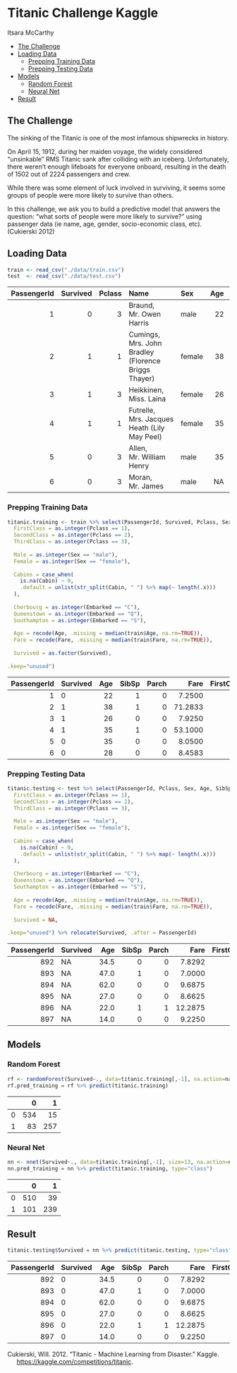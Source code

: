 # Titanic Challenge Kaggle
Itsara McCarthy

- [The Challenge](#the-challenge)
- [Loading Data](#loading-data)
  - [Prepping Training Data](#prepping-training-data)
  - [Prepping Testing Data](#prepping-testing-data)
- [Models](#models)
  - [Random Forest](#random-forest)
  - [Neural Net](#neural-net)
- [Result](#result)

## The Challenge

The sinking of the Titanic is one of the most infamous shipwrecks in
history.

On April 15, 1912, during her maiden voyage, the widely considered
“unsinkable” RMS Titanic sank after colliding with an iceberg.
Unfortunately, there weren’t enough lifeboats for everyone onboard,
resulting in the death of 1502 out of 2224 passengers and crew.

While there was some element of luck involved in surviving, it seems
some groups of people were more likely to survive than others.

In this challenge, we ask you to build a predictive model that answers
the question: “what sorts of people were more likely to survive?” using
passenger data (ie name, age, gender, socio-economic class, etc).
(Cukierski 2012)

## Loading Data

``` r
train <- read_csv("./data/train.csv")
test  <- read_csv("./data/test.csv")
```

| PassengerId | Survived | Pclass | Name                                                | Sex    | Age | SibSp | Parch | Ticket           |    Fare | Cabin | Embarked |
|------------:|---------:|-------:|:----------------------------------------------------|:-------|----:|------:|------:|:-----------------|--------:|:------|:---------|
|           1 |        0 |      3 | Braund, Mr. Owen Harris                             | male   |  22 |     1 |     0 | A/5 21171        |  7.2500 | NA    | S        |
|           2 |        1 |      1 | Cumings, Mrs. John Bradley (Florence Briggs Thayer) | female |  38 |     1 |     0 | PC 17599         | 71.2833 | C85   | C        |
|           3 |        1 |      3 | Heikkinen, Miss. Laina                              | female |  26 |     0 |     0 | STON/O2. 3101282 |  7.9250 | NA    | S        |
|           4 |        1 |      1 | Futrelle, Mrs. Jacques Heath (Lily May Peel)        | female |  35 |     1 |     0 | 113803           | 53.1000 | C123  | S        |
|           5 |        0 |      3 | Allen, Mr. William Henry                            | male   |  35 |     0 |     0 | 373450           |  8.0500 | NA    | S        |
|           6 |        0 |      3 | Moran, Mr. James                                    | male   |  NA |     0 |     0 | 330877           |  8.4583 | NA    | Q        |

### Prepping Training Data

``` r
titanic.training <- train %>% select(PassengerId, Survived, Pclass, Sex, Age, SibSp, Parch, Fare, Cabin, Embarked) %>% mutate(
  FirstClass = as.integer(Pclass == 1),
  SecondClass = as.integer(Pclass == 2),
  ThirdClass = as.integer(Pclass == 3),
  
  Male = as.integer(Sex == "male"),
  Female = as.integer(Sex == "female"),
  
  Cabins = case_when(
    is.na(Cabin) ~ 0,
    .default = unlist(str_split(Cabin, " ") %>% map(~ length(.x)))
  ),
  
  Cherbourg = as.integer(Embarked == "C"),
  Queenstown = as.integer(Embarked == "Q"),
  Southampton = as.integer(Embarked == "S"),
  
  Age = recode(Age, .missing = median(train$Age, na.rm=TRUE)),
  Fare = recode(Fare, .missing = median(train$Fare, na.rm=TRUE)),
  
  Survived = as.factor(Survived),
  
.keep="unused")
```

| PassengerId | Survived | Age | SibSp | Parch |    Fare | FirstClass | SecondClass | ThirdClass | Male | Female | Cabins | Cherbourg | Queenstown | Southampton |
|------------:|:---------|----:|------:|------:|--------:|-----------:|------------:|-----------:|-----:|-------:|-------:|----------:|-----------:|------------:|
|           1 | 0        |  22 |     1 |     0 |  7.2500 |          0 |           0 |          1 |    1 |      0 |      0 |         0 |          0 |           1 |
|           2 | 1        |  38 |     1 |     0 | 71.2833 |          1 |           0 |          0 |    0 |      1 |      1 |         1 |          0 |           0 |
|           3 | 1        |  26 |     0 |     0 |  7.9250 |          0 |           0 |          1 |    0 |      1 |      0 |         0 |          0 |           1 |
|           4 | 1        |  35 |     1 |     0 | 53.1000 |          1 |           0 |          0 |    0 |      1 |      1 |         0 |          0 |           1 |
|           5 | 0        |  35 |     0 |     0 |  8.0500 |          0 |           0 |          1 |    1 |      0 |      0 |         0 |          0 |           1 |
|           6 | 0        |  28 |     0 |     0 |  8.4583 |          0 |           0 |          1 |    1 |      0 |      0 |         0 |          1 |           0 |

### Prepping Testing Data

``` r
titanic.testing <- test %>% select(PassengerId, Pclass, Sex, Age, SibSp, Parch, Fare, Cabin, Embarked) %>% mutate(
  FirstClass = as.integer(Pclass == 1),
  SecondClass = as.integer(Pclass == 2),
  ThirdClass = as.integer(Pclass == 3),
  
  Male = as.integer(Sex == "male"),
  Female = as.integer(Sex == "female"),
  
  Cabins = case_when(
    is.na(Cabin) ~ 0,
    .default = unlist(str_split(Cabin, " ") %>% map(~ length(.x)))
  ),
  
  Cherbourg = as.integer(Embarked == "C"),
  Queenstown = as.integer(Embarked == "Q"),
  Southampton = as.integer(Embarked == "S"),
  
  Age = recode(Age, .missing = median(train$Age, na.rm=TRUE)),
  Fare = recode(Fare, .missing = median(train$Fare, na.rm=TRUE)),
  
  Survived = NA,
  
.keep="unused") %>% relocate(Survived, .after = PassengerId)
```

| PassengerId | Survived |  Age | SibSp | Parch |    Fare | FirstClass | SecondClass | ThirdClass | Male | Female | Cabins | Cherbourg | Queenstown | Southampton |
|------------:|:---------|-----:|------:|------:|--------:|-----------:|------------:|-----------:|-----:|-------:|-------:|----------:|-----------:|------------:|
|         892 | NA       | 34.5 |     0 |     0 |  7.8292 |          0 |           0 |          1 |    1 |      0 |      0 |         0 |          1 |           0 |
|         893 | NA       | 47.0 |     1 |     0 |  7.0000 |          0 |           0 |          1 |    0 |      1 |      0 |         0 |          0 |           1 |
|         894 | NA       | 62.0 |     0 |     0 |  9.6875 |          0 |           1 |          0 |    1 |      0 |      0 |         0 |          1 |           0 |
|         895 | NA       | 27.0 |     0 |     0 |  8.6625 |          0 |           0 |          1 |    1 |      0 |      0 |         0 |          0 |           1 |
|         896 | NA       | 22.0 |     1 |     1 | 12.2875 |          0 |           0 |          1 |    0 |      1 |      0 |         0 |          0 |           1 |
|         897 | NA       | 14.0 |     0 |     0 |  9.2250 |          0 |           0 |          1 |    1 |      0 |      0 |         0 |          0 |           1 |

## Models

### Random Forest

``` r
rf <- randomForest(Survived~., data=titanic.training[,-1], na.action=na.roughfix)
rf.pred_training = rf %>% predict(titanic.training)
```

|     |   0 |   1 |
|:----|----:|----:|
| 0   | 534 |  15 |
| 1   |  83 | 257 |

### Neural Net

``` r
nn <- nnet(Survived~., data=titanic.training[,-1], size=13, na.action=na.roughfix)
nn.pred_training = nn %>% predict(titanic.training, type="class")
```

|     |   0 |   1 |
|:----|----:|----:|
| 0   | 510 |  39 |
| 1   | 101 | 239 |

## Result

``` r
titanic.testing$Survived = nn %>% predict(titanic.testing, type="class")
```

| PassengerId | Survived |  Age | SibSp | Parch |    Fare | FirstClass | SecondClass | ThirdClass | Male | Female | Cabins | Cherbourg | Queenstown | Southampton |
|------------:|:---------|-----:|------:|------:|--------:|-----------:|------------:|-----------:|-----:|-------:|-------:|----------:|-----------:|------------:|
|         892 | 0        | 34.5 |     0 |     0 |  7.8292 |          0 |           0 |          1 |    1 |      0 |      0 |         0 |          1 |           0 |
|         893 | 0        | 47.0 |     1 |     0 |  7.0000 |          0 |           0 |          1 |    0 |      1 |      0 |         0 |          0 |           1 |
|         894 | 0        | 62.0 |     0 |     0 |  9.6875 |          0 |           1 |          0 |    1 |      0 |      0 |         0 |          1 |           0 |
|         895 | 0        | 27.0 |     0 |     0 |  8.6625 |          0 |           0 |          1 |    1 |      0 |      0 |         0 |          0 |           1 |
|         896 | 0        | 22.0 |     1 |     1 | 12.2875 |          0 |           0 |          1 |    0 |      1 |      0 |         0 |          0 |           1 |
|         897 | 0        | 14.0 |     0 |     0 |  9.2250 |          0 |           0 |          1 |    1 |      0 |      0 |         0 |          0 |           1 |

<div id="refs" class="references csl-bib-body hanging-indent"
entry-spacing="0">

<div id="ref-titanic" class="csl-entry">

Cukierski, Will. 2012. “Titanic - Machine Learning from Disaster.”
Kaggle. <https://kaggle.com/competitions/titanic>.

</div>

</div>
